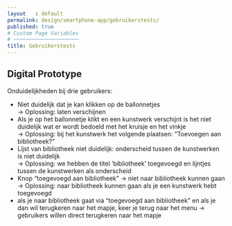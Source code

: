 ```yaml
---
layout   : default
permalink: design/smartphone-app/gebruikerstests/
published: true
# Custom Page Variables
# ─────────────────────
title: Gebruikerstests
---
```


Digital Prototype
-----------------
Onduidelijkheden bij drie gebruikers:
- Niet duidelijk dat je kan klikken op de ballonnetjes  
→ Oplossing: laten verschijnen
- Als je op het ballonnetje klikt en een kunstwerk verschijnt is het niet duidelijk wat er wordt bedoeld met het kruisje en het vinkje  
→ Oplossing: bij het kunstwerk het volgende plaatsen: “Toevoegen aan bibliotheek?”
- Lijst van bibliotheek niet duidelijk: onderscheid tussen de kunstwerken is niet duidelijk  
→ Oplossing: we hebben de titel ‘bibliotheek’ toegevoegd en lijntjes tussen de kunstwerken als onderscheid
- Knop “toegevoegd aan bibliotheek” → niet naar bibliotheek kunnen gaan   
→ Oplossing: naar bibliotheek kunnen gaan als je een kunstwerk hebt toegevoegd 
- als je naar bibliotheek gaat via “toegevoegd aan bibliotheek” en als je dan wil terugkeren naar het mapje, keer  je terug naar het menu
→ gebruikers willen direct terugkeren naar het mapje
